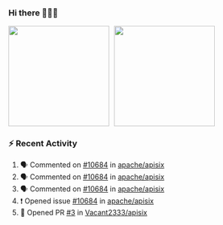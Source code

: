 ### Hi there 👋👋👋

<div style="display: flex; gap: 10px;">
  <img height="200px" src="https://github-readme-stats.vercel.app/api?username=Vacant2333&show_icons=true&theme=flag-india&count_private=true&hide_rank=true&include_all_commits=true">
  <img height="200px" src="https://github-readme-stats.vercel.app/api/top-langs/?username=Vacant2333&layout=donut">
</div>

### :zap: Recent Activity

<!--START_SECTION:activity-->
1. 🗣 Commented on [#10684](https://github.com/apache/apisix/issues/10684#issuecomment-1865643633) in [apache/apisix](https://github.com/apache/apisix)
2. 🗣 Commented on [#10684](https://github.com/apache/apisix/issues/10684#issuecomment-1865637612) in [apache/apisix](https://github.com/apache/apisix)
3. 🗣 Commented on [#10684](https://github.com/apache/apisix/issues/10684#issuecomment-1865636273) in [apache/apisix](https://github.com/apache/apisix)
4. ❗ Opened issue [#10684](https://github.com/apache/apisix/issues/10684) in [apache/apisix](https://github.com/apache/apisix)
5. 💪 Opened PR [#3](https://github.com/Vacant2333/apisix/pull/3) in [Vacant2333/apisix](https://github.com/Vacant2333/apisix)
<!--END_SECTION:activity-->
